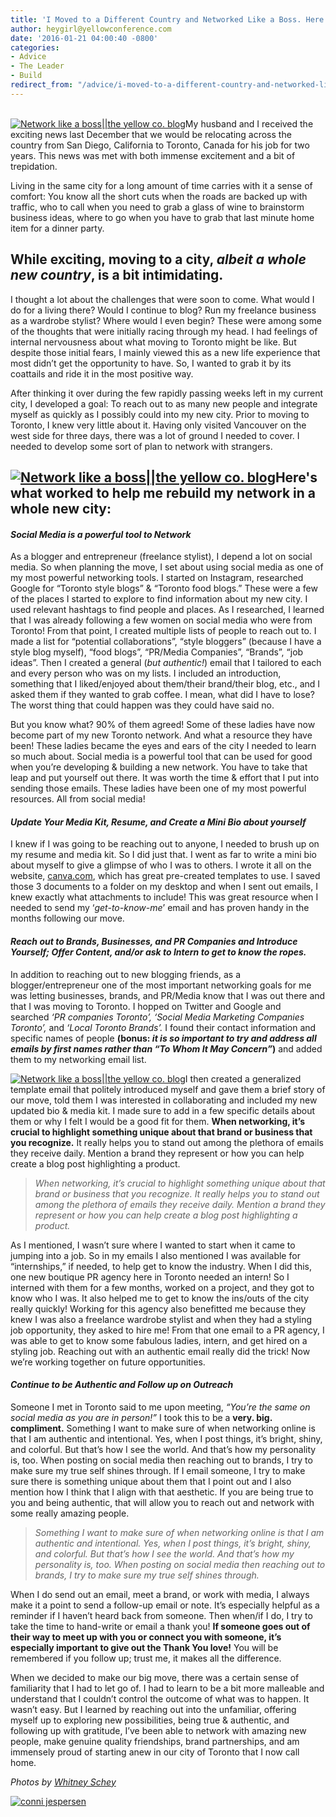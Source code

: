 ```yaml
---
title: 'I Moved to a Different Country and Networked Like a Boss. Here's How:'
author: heygirl@yellowconference.com
date: '2016-01-21 04:00:40 -0800'
categories:
- Advice
- The Leader
- Build
redirect_from: "/advice/i-moved-to-a-different-country-and-networked-like-a-boss-heres-how/"
---
```


[  
](https://s3.amazonaws.com/yellow-files/blog/2016/01/conni-jespersen.jpg)[![Network like a boss||the yellow co. blog](https://s3.amazonaws.com/yellow-files/blog/2016/01/2015-10-19_0042.jpg)](https://s3.amazonaws.com/yellow-files/blog/2016/01/2015-10-19_0042.jpg)My husband and I received the exciting news last December that we would be relocating across the country from San Diego, California to Toronto, Canada for his job for two years. This news was met with both immense excitement and a bit of trepidation.

Living in the same city for a long amount of time carries with it a sense of comfort: You know all the short cuts when the roads are backed up with traffic, who to call when you need to grab a glass of wine to brainstorm business ideas, where to go when you have to grab that last minute home item for a dinner party.

## While exciting, moving to a city, _albeit a whole new country_, is a bit intimidating.

I thought a lot about the challenges that were soon to come. What would I do for a living there? Would I continue to blog? Run my freelance business as a wardrobe stylist? Where would I even begin? These were among some of the thoughts that were initially racing through my head. I had feelings of internal nervousness about what moving to Toronto might be like. But despite those initial fears, I mainly viewed this as a new life experience that most didn’t get the opportunity to have. So, I wanted to grab it by its coattails and ride it in the most positive way.

After thinking it over during the few rapidly passing weeks left in my current city, I developed a goal: To reach out to as many new people and integrate myself as quickly as I possibly could into my new city. Prior to moving to Toronto, I knew very little about it. Having only visited Vancouver on the west side for three days, there was a lot of ground I needed to cover. I needed to develop some sort of plan to network with strangers.

## [![Network like a boss||the yellow co. blog](https://s3.amazonaws.com/yellow-files/blog/2016/01/2015-10-19_0037.jpg)](https://s3.amazonaws.com/yellow-files/blog/2016/01/2015-10-19_0037.jpg)Here's what worked to help me rebuild my network in a whole new city:

#### _Social Media is a powerful tool to Network_

As a blogger and entrepreneur (freelance stylist), I depend a lot on social media. So when planning the move, I set about using social media as one of my most powerful networking tools. I started on Instagram, researched Google for “Toronto style blogs” & “Toronto food blogs.” These were a few of the places I started to explore to find information about my new city. I used relevant hashtags to find people and places. As I researched, I learned that I was already following a few women on social media who were from Toronto! From that point, I created multiple lists of people to reach out to. I made a list for “potential collaborations”, “style bloggers” (because I have a style blog myself), “food blogs”, “PR/Media Companies”, “Brands”, “job ideas”. Then I created a general (_but authentic!_) email that I tailored to each and every person who was on my lists. I included an introduction, something that I liked/enjoyed about them/their brand/their blog, etc., and I asked them if they wanted to grab coffee. I mean, what did I have to lose? The worst thing that could happen was they could have said no.

But you know what? 90% of them agreed! Some of these ladies have now become part of my new Toronto network. And what a resource they have been! These ladies became the eyes and ears of the city I needed to learn so much about. Social media is a powerful tool that can be used for good when you’re developing & building a new network. You have to take that leap and put yourself out there. It was worth the time & effort that I put into sending those emails. These ladies have been one of my most powerful resources. All from social media!

#### _Update Your Media Kit, Resume, and Create a Mini Bio about yourself_

I knew if I was going to be reaching out to anyone, I needed to brush up on my resume and media kit. So I did just that. I went as far to write a mini bio about myself to give a glimpse of who I was to others. I wrote it all on the website, [canva.com](http://canva.com), which has great pre-created templates to use. I saved those 3 documents to a folder on my desktop and when I sent out emails, I knew exactly what attachments to include! This was great resource when I needed to send my ‘_get-to-know-me_’ email and has proven handy in the months following our move.

#### _Reach out to Brands, Businesses, and PR Companies and Introduce Yourself; Offer Content, and/or ask to Intern to get to know the ropes._

In addition to reaching out to new blogging friends, as a blogger/entrepreneur one of the most important networking goals for me was letting businesses, brands, and PR/Media know that I was out there and that I was moving to Toronto. I hopped on Twitter and Google and searched _‘PR companies Toronto’,_ _‘Social Media Marketing Companies Toronto’,_ and _‘Local Toronto Brands’._ I found their contact information and specific names of people **(bonus: _it is so important to try and address all emails by first names rather than “To Whom It May Concern”_)** and added them to my networking email list.

[![Network like a boss||the yellow co. blog](https://s3.amazonaws.com/yellow-files/blog/2016/01/2015-10-19_0031.jpg)](https://s3.amazonaws.com/yellow-files/blog/2016/01/2015-10-19_0031.jpg)I then created a generalized template email that politely introduced myself and gave them a brief story of our move, told them I was interested in collaborating and included my new updated bio & media kit. I made sure to add in a few specific details about them or why I felt I would be a good fit for them. **When networking, it’s crucial to highlight something unique about that brand or business that you recognize.** It really helps you to stand out among the plethora of emails they receive daily. Mention a brand they represent or how you can help create a blog post highlighting a product.

> _When networking, it’s crucial to highlight something unique about that brand or business that you recognize. It really helps you to stand out among the plethora of emails they receive daily. Mention a brand they represent or how you can help create a blog post highlighting a product._

As I mentioned, I wasn’t sure where I wanted to start when it came to jumping into a job. So in my emails I also mentioned I was available for “internships,” if needed, to help get to know the industry. When I did this, one new boutique PR agency here in Toronto needed an intern! So I interned with them for a few months, worked on a project, and they got to know who I was. It also helped me to get to know the ins/outs of the city really quickly! Working for this agency also benefitted me because they knew I was also a freelance wardrobe stylist and when they had a styling job opportunity, they asked to hire me! From that one email to a PR agency, I was able to get to know some fabulous ladies, intern, and get hired on a styling job. Reaching out with an authentic email really did the trick! Now we’re working together on future opportunities.

#### _Continue to be Authentic and Follow up on Outreach_

Someone I met in Toronto said to me upon meeting, _“You’re the same on social media as you are in person!”_ I took this to be a **very. big. compliment.** Something I want to make sure of when networking online is that I am authentic and intentional. Yes, when I post things, it’s bright, shiny, and colorful. But that’s how I see the world. And that’s how my personality is, too. When posting on social media then reaching out to brands, I try to make sure my true self shines through. If I email someone, I try to make sure there is something unique about them that I point out and I also mention how I think that I align with that aesthetic. If you are being true to you and being authentic, that will allow you to reach out and network with some really amazing people.

> _Something I want to make sure of when networking online is that I am authentic and intentional. Yes, when I post things, it’s bright, shiny, and colorful. But that’s how I see the world. And that’s how my personality is, too. When posting on social media then reaching out to brands, I try to make sure my true self shines through._

When I do send out an email, meet a brand, or work with media, I always make it a point to send a follow-up email or note. It’s especially helpful as a reminder if I haven’t heard back from someone. Then when/if I do, I try to take the time to hand-write or email a thank you! **If someone goes out of their way to meet up with you or connect you with someone, it’s especially important to give out the Thank You love!** You will be remembered if you follow up; trust me, it makes all the difference.

When we decided to make our big move, there was a certain sense of familiarity that I had to let go of. I had to learn to be a bit more malleable and understand that I couldn’t control the outcome of what was to happen. It wasn’t easy. But I learned by reaching out into the unfamiliar, offering myself up to exploring new possibilities, being true & authentic, and following up with gratitude, I’ve been able to network with amazing new people, make genuine quality friendships, brand partnerships, and am immensely proud of starting anew in our city of Toronto that I now call home.

_Photos by [Whitney Schey](http://whitneydarling.com/)_

[![conni jespersen](https://s3.amazonaws.com/yellow-files/blog/2016/01/conni-jespersen.jpg)](http://www.artinthefind.com/)
